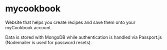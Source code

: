 # mycookbook
Website that helps you create recipes and save them onto your myCookbook account.

Data is stored with MongoDB while authentication is handled via Passport.js (Nodemailer is used for password resets).
